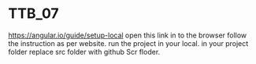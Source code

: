 # TTB_07
https://angular.io/guide/setup-local open this link in to the browser
follow the instruction as per website.
run the project in your local.
in your project folder replace src folder with github Scr floder. 
